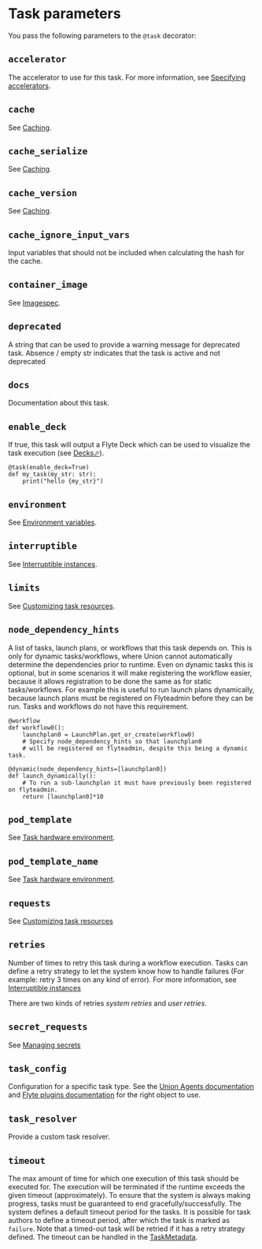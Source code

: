 # Task parameters

You pass the following parameters to the `@task` decorator:

<!-- TODO: consider organizing by category rather than alphabetically -->

## `accelerator`

The accelerator to use for this task. For more information, see [Specifying accelerators](https://docs.flyte.org/en/latest/api/flytekit/extras.accelerators.html#specifying-accelerators).

## `cache`

See [Caching](../caching).

## `cache_serialize`

See [Caching](../caching).

## `cache_version`

See [Caching](../caching).

## `cache_ignore_input_vars`

Input variables that should not be included when calculating the hash for the cache.

## `container_image`

See [Imagespec](./task-software-environment/imagespec.md).

## `deprecated`

A string that can be used to provide a warning message for deprecated task. Absence / empty str indicates that the task is active and not deprecated

## `docs`

Documentation about this task.

## `enable_deck`

If true, this task will output a Flyte Deck which can be used to visualize the task execution (see [Decks&#x2B00;](https://docs.flyte.org/en/latest/user_guide/development_lifecycle/decks.html#id1)).

```{code-block} python
@task(enable_deck=True)
def my_task(my_str: str):
    print("hello {my_str}")
```

## `environment`

See [Environment variables](./task-software-environment/environment-variables.md).

## `interruptible`

See [Interruptible instances](./task-hardware-environment/interruptible-instances.md).

## `limits`

See [Customizing task resources](./task-hardware-environment/customizing-task-resources.md).

## `node_dependency_hints`

A list of tasks, launch plans, or workflows that this task depends on. This is only for dynamic tasks/workflows, where Union cannot automatically determine the dependencies prior to runtime. Even on dynamic tasks this is optional, but in some scenarios it will make registering the workflow easier, because it allows registration to be done the same as for static tasks/workflows. For example this is useful to run launch plans dynamically, because launch plans must be registered on Flyteadmin before they can be run. Tasks and workflows do not have this requirement.

```{code-block} python
@workflow
def workflow0():
    launchplan0 = LaunchPlan.get_or_create(workflow0)
    # Specify node_dependency_hints so that launchplan0
    # will be registered on flyteadmin, despite this being a dynamic task.

@dynamic(node_dependency_hints=[launchplan0])
def launch_dynamically():
    # To run a sub-launchplan it must have previously been registered on flyteadmin.
    return [launchplan0]*10
```

## `pod_template`

See [Task hardware environment](./task-hardware-environment/index.md#pod_template-and-pod_template_name-task-parameters).

## `pod_template_name`

See [Task hardware environment](./task-hardware-environment/index.md#pod_template-and-pod_template_name-task-parameters).

## `requests`

See [Customizing task resources](./task-hardware-environment/customizing-task-resources.md)

## `retries`

Number of times to retry this task during a workflow execution.
Tasks can define a retry strategy to let the system know how to handle
failures (For example: retry 3 times on any kind of error). For more information, see [Interruptible instances](./task-hardware-environment/interruptible-instances.md)

There are two kinds of retries *system retries* and *user retries*.

## `secret_requests`

See [Managing secrets](../../development-cycle/managing-secrets.md)

## `task_config`

Configuration for a specific task type. See the [Union Agents documentation](../../integrations/agents/index.md)  and [Flyte plugins documentation](https://docs.flyte.org/en/latest/flytesnacks/integrations.html) for the right object to use.

## `task_resolver`

Provide a custom task resolver.

## `timeout`

The max amount of time for which one execution of this task should be executed for. The execution will be terminated if the runtime exceeds the given timeout (approximately). To ensure that the system is always making progress, tasks must be guaranteed to end gracefully/successfully. The system defines a default timeout period for the tasks. It is possible for task authors to define a timeout period, after which the task is marked as `failure`. Note that a timed-out task will be retried if it has a retry strategy defined. The timeout can be handled in the
[TaskMetadata](https://docs.flyte.org/projects/flytekit/en/latest/generated/flytekit.TaskMetadata.html?highlight=retries.md#flytekit.TaskMetadata).
